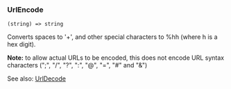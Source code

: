 ### UrlEncode

``` suneido
(string) => string
```

Converts spaces to '+', and other special characters to %hh (where h is a hex digit).

**Note:** to allow actual URLs to be encoded, this does not encode URL syntax characters (";", "/", "?", ":", "@", "=", "#" and "&")

See also:
[UrlDecode](<UrlDecode.md>)